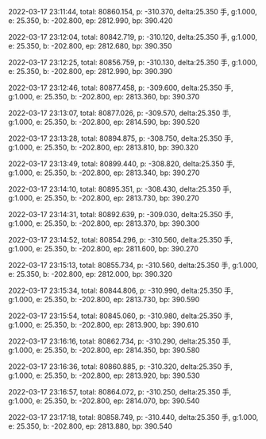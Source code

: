 2022-03-17 23:11:44, total: 80860.154, p: -310.370, delta:25.350 手, g:1.000, e: 25.350, b: -202.800, ep: 2812.990, bp: 390.420

2022-03-17 23:12:04, total: 80842.719, p: -310.120, delta:25.350 手, g:1.000, e: 25.350, b: -202.800, ep: 2812.680, bp: 390.350

2022-03-17 23:12:25, total: 80856.759, p: -310.130, delta:25.350 手, g:1.000, e: 25.350, b: -202.800, ep: 2812.990, bp: 390.390

2022-03-17 23:12:46, total: 80877.458, p: -309.600, delta:25.350 手, g:1.000, e: 25.350, b: -202.800, ep: 2813.360, bp: 390.370

2022-03-17 23:13:07, total: 80877.026, p: -309.570, delta:25.350 手, g:1.000, e: 25.350, b: -202.800, ep: 2814.590, bp: 390.520

2022-03-17 23:13:28, total: 80894.875, p: -308.750, delta:25.350 手, g:1.000, e: 25.350, b: -202.800, ep: 2813.810, bp: 390.320

2022-03-17 23:13:49, total: 80899.440, p: -308.820, delta:25.350 手, g:1.000, e: 25.350, b: -202.800, ep: 2813.340, bp: 390.270

2022-03-17 23:14:10, total: 80895.351, p: -308.430, delta:25.350 手, g:1.000, e: 25.350, b: -202.800, ep: 2813.730, bp: 390.270

2022-03-17 23:14:31, total: 80892.639, p: -309.030, delta:25.350 手, g:1.000, e: 25.350, b: -202.800, ep: 2813.370, bp: 390.300

2022-03-17 23:14:52, total: 80854.296, p: -310.560, delta:25.350 手, g:1.000, e: 25.350, b: -202.800, ep: 2811.600, bp: 390.270

2022-03-17 23:15:13, total: 80855.734, p: -310.560, delta:25.350 手, g:1.000, e: 25.350, b: -202.800, ep: 2812.000, bp: 390.320

2022-03-17 23:15:34, total: 80844.806, p: -310.990, delta:25.350 手, g:1.000, e: 25.350, b: -202.800, ep: 2813.730, bp: 390.590

2022-03-17 23:15:54, total: 80845.060, p: -310.980, delta:25.350 手, g:1.000, e: 25.350, b: -202.800, ep: 2813.900, bp: 390.610

2022-03-17 23:16:16, total: 80862.734, p: -310.290, delta:25.350 手, g:1.000, e: 25.350, b: -202.800, ep: 2814.350, bp: 390.580

2022-03-17 23:16:36, total: 80860.885, p: -310.320, delta:25.350 手, g:1.000, e: 25.350, b: -202.800, ep: 2813.920, bp: 390.530

2022-03-17 23:16:57, total: 80864.072, p: -310.250, delta:25.350 手, g:1.000, e: 25.350, b: -202.800, ep: 2814.070, bp: 390.540

2022-03-17 23:17:18, total: 80858.749, p: -310.440, delta:25.350 手, g:1.000, e: 25.350, b: -202.800, ep: 2813.880, bp: 390.540